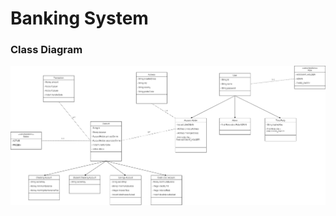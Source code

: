 # Banking System

### Class Diagram

<img src="https://github.com/Openbank-Java-Bootcamp/Lisa-banking-system/blob/main/class-diagram-bs.drawio.png" />
